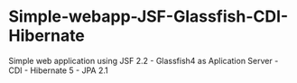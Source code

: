 # Simple-webapp-JSF-Glassfish-CDI-Hibernate
Simple web application using JSF 2.2 - Glassfish4 as Aplication Server - CDI - Hibernate 5 - JPA 2.1
